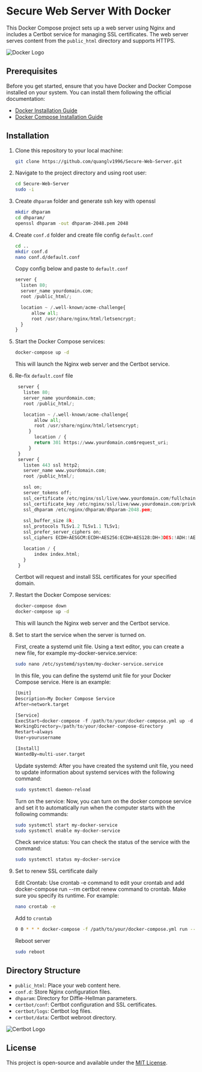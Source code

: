 
# Secure Web Server With Docker

This Docker Compose project sets up a web server using Nginx and includes a Certbot service for managing SSL certificates. The web server serves content from the `public_html` directory and supports HTTPS.

![Docker Logo](https://www.docker.com/sites/default/files/d8/styles/role_icon/public/2019-07/Docker-Logo-White-RGB_Vertical.png)

## Prerequisites

Before you get started, ensure that you have Docker and Docker Compose installed on your system. You can install them following the official documentation:

- [Docker Installation Guide](https://docs.docker.com/get-docker/)
- [Docker Compose Installation Guide](https://docs.docker.com/compose/install/)

## Installation

1. Clone this repository to your local machine:

    ```bash
    git clone https://github.com/quanglv1996/Secure-Web-Server.git
    ```

2. Navigate to the project directory and using root user:

    ```bash
    cd Secure-Web-Server
    sudo -i
    ```

3. Create `dhparam` folder and generate ssh key with openssl
    ```bash
    mkdir dhparam
    cd dhparam/
    openssl dhparam -out dhparam-2048.pem 2048
    ```

4. Create `conf.d` folder and create file config `default.conf`
    ```bash
    cd ..
    mkdir conf.d
    nano conf.d/default.conf
    ```
    Copy config below and paste to `default.conf`
    ```python
    server {
      listen 80;
      server_name yourdomain.com;
      root /public_html/;

      location ~ /.well-known/acme-challenge{
          allow all;
          root /usr/share/nginx/html/letsencrypt;
      }
    }
    ```

5. Start the Docker Compose services:

   ```bash
   docker-compose up -d
   ```

   This will launch the Nginx web server and the Certbot service.

6. Re-fix `default.conf` file

   ```python
    server {
      listen 80;
      server_name yourdomain.com;
      root /public_html/;

      location ~ /.well-known/acme-challenge{
          allow all;
          root /usr/share/nginx/html/letsencrypt;
        }
          location / {
          return 301 https://www.yourdomain.com$request_uri;
        }
    }
    server {
      listen 443 ssl http2;
      server_name www.yourdomain.com;
      root /public_html/;

      ssl on;
      server_tokens off;
      ssl_certificate /etc/nginx/ssl/live/www.yourdomain.com/fullchain.pem;
      ssl_certificate_key /etc/nginx/ssl/live/www.yourdomain.com/privkey.pem;
      ssl_dhparam /etc/nginx/dhparam/dhparam-2048.pem;
      
      ssl_buffer_size 8k;
      ssl_protocols TLSv1.2 TLSv1.1 TLSv1;
      ssl_prefer_server_ciphers on;
      ssl_ciphers ECDH+AESGCM:ECDH+AES256:ECDH+AES128:DH+3DES:!ADH:!AECDH:!MD5;

      location / {
          index index.html;
      }
    }
    ```
   Certbot will request and install SSL certificates for your specified domain.
7. Restart the Docker Compose services:

   ```bash
   docker-compose down
   docker-compose up -d
   ```
   This will launch the Nginx web server and the Certbot service.
  
8. Set to start the service when the server is turned on.

    
    First, create a systemd unit file. Using a text editor, you can create a new file, for example my-docker-service.service:
    ```bash
    sudo nano /etc/systemd/system/my-docker-service.service
    ```
    In this file, you can define the systemd unit file for your Docker Compose service. Here is an example:
    ```Python
    [Unit]
    Description=My Docker Compose Service
    After=network.target

    [Service]
    ExecStart=docker-compose -f /path/to/your/docker-compose.yml up -d
    WorkingDirectory=/path/to/your/docker-compose-directory
    Restart=always
    User=yourusername

    [Install]
    WantedBy=multi-user.target
    ```
    Update systemd: After you have created the systemd unit file, you need to update information about systemd services with the following command:
    ```bash
    sudo systemctl daemon-reload
    ```
    Turn on the service: Now, you can turn on the docker compose service and set it to automatically run when the computer starts with the following commands:
    ```bash
    sudo systemctl start my-docker-service
    sudo systemctl enable my-docker-service
    ```
    Check service status: You can check the status of the service with the command:
    ```bash
    sudo systemctl status my-docker-service
    ```

9. Set to renew SSL certificate daily

    Edit Crontab: Use crontab -e command to edit your crontab and add docker-compose run --rm certbot renew command to crontab. Make sure you specify its runtime. For example:
    ```bash
    nano crontab -e
    ```
    Add to `crontab`
    ```bash
    0 0 * * * docker-compose -f /path/to/your/docker-compose.yml run --rm certbot renew
    ```
    Reboot server
    ```bash
    sudo reboot
    ```

## Directory Structure

- `public_html`: Place your web content here.
- `conf.d`: Store Nginx configuration files.
- `dhparam`: Directory for Diffie-Hellman parameters.
- `certbot/conf`: Certbot configuration and SSL certificates.
- `certbot/logs`: Certbot log files.
- `certbot/data`: Certbot webroot directory.

![Certbot Logo](https://certbot.eff.org/images/Certbot-Logo-3.svg)

## License

This project is open-source and available under the [MIT License](LICENSE).
```